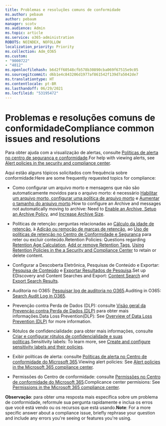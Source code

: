 ```yaml
---
title: Problemas e resoluções comuns de conformidade
ms.author: pebaum
author: pebaum
manager: scotv
ms.audience: Admin
ms.topic: article
ms.service: o365-administration
ROBOTS: NOINDEX, NOFOLLOW
localization_priority: Priority
ms.collection: Adm_O365
ms.custom:
- "9000722"
- "4812"
ms.openlocfilehash: b6d2ff60548cfb578b30890cba069f67515e9c05
ms.sourcegitcommit: d6b1e4c843206d1977af861542f139d7a5042de7
ms.translationtype: HT
ms.contentlocale: pt-BR
ms.lasthandoff: 06/29/2021
ms.locfileid: "53195472"
---
```

# <a name="compliance-common-issues-and-resolutions"></a><span data-ttu-id="71c87-102">Problemas e resoluções comuns de conformidade</span><span class="sxs-lookup"><span data-stu-id="71c87-102">Compliance common issues and resolutions</span></span>

<span data-ttu-id="71c87-103">Para obter ajuda com a visualização de alertas, consulte [Políticas de alerta no centro de segurança e conformidade](/microsoft-365/compliance/alert-policies).</span><span class="sxs-lookup"><span data-stu-id="71c87-103">For help with viewing alerts, see [Alert policies in the security and compliance center](/microsoft-365/compliance/alert-policies).</span></span>

<span data-ttu-id="71c87-104">Aqui estão alguns tópicos solicitados com frequência sobre conformidade:</span><span class="sxs-lookup"><span data-stu-id="71c87-104">Here are some frequently requested topics for compliance:</span></span>

- <span data-ttu-id="71c87-105">Como configurar um arquivo morto e mensagens que não são automaticamente movidos para o arquivo morto: é necessário [Habilitar um arquivo morto, configurar uma política de arquivo morto](/microsoft-365/compliance/set-up-an-archive-and-deletion-policy-for-mailboxes) e [Aumentar o tamanho do arquivo morto](/microsoft-365/compliance/enable-unlimited-archiving).</span><span class="sxs-lookup"><span data-stu-id="71c87-105">How to configure an Archive and messages not automatically moving to archive: Need to [Enable an Archive, Setup an Archive Policy](/microsoft-365/compliance/set-up-an-archive-and-deletion-policy-for-mailboxes), and [Increase Archive Size](/microsoft-365/compliance/enable-unlimited-archiving).</span></span>

- <span data-ttu-id="71c87-106">Políticas de retenção: perguntas relacionadas ao [Cálculo da idade de retenção](/exchange/security-and-compliance/messaging-records-management/retention-age), à [Adição ou remoção de marcas de retenção](/exchange/security-and-compliance/messaging-records-management/add-or-remove-retention-tags), ao [Uso de políticas de retenção no Centro de Conformidade e Segurança](/exchange/security-and-compliance/messaging-records-management/create-a-retention-policy) para reter ou excluir conteúdo.</span><span class="sxs-lookup"><span data-stu-id="71c87-106">Retention Policies: Questions regarding [Retention Age Calculation](/exchange/security-and-compliance/messaging-records-management/retention-age), [Add or remove Retention Tags](/exchange/security-and-compliance/messaging-records-management/add-or-remove-retention-tags), [Using Retention Policies in the a Security and Compliance Center](/exchange/security-and-compliance/messaging-records-management/create-a-retention-policy) to retain or delete content.</span></span>

- <span data-ttu-id="71c87-107">Configurar a Descoberta Eletrônica, Pesquisas de Conteúdo e Exportar: [Pesquisa de Conteúdo](/microsoft-365/compliance/content-search) e [Exportar Resultados de Pesquisa](/microsoft-365/compliance/export-search-results).</span><span class="sxs-lookup"><span data-stu-id="71c87-107">Set up EDiscovery and Content Searches and Export: [Content Search](/microsoft-365/compliance/content-search) and [Export Search Results](/microsoft-365/compliance/export-search-results).</span></span>

- <span data-ttu-id="71c87-108">Auditoria no O365: [Pesquisar log de auditoria no O365](/microsoft-365/compliance/search-the-audit-log-in-security-and-compliance).</span><span class="sxs-lookup"><span data-stu-id="71c87-108">Auditing in O365: [Search Audit Log in O365](/microsoft-365/compliance/search-the-audit-log-in-security-and-compliance).</span></span>

- <span data-ttu-id="71c87-109">Prevenção contra Perda de Dados (DLP): consulte [Visão geral da Prevenção contra Perda de Dados (DLP)](/microsoft-365/compliance/data-loss-prevention-policies) para obter mais informações.</span><span class="sxs-lookup"><span data-stu-id="71c87-109">Data Loss Prevention(DLP): See [Overview of Data Loss Prevention (DLP)](/microsoft-365/compliance/data-loss-prevention-policies) for more information.</span></span>
 
- <span data-ttu-id="71c87-110">Rótulos de confidencialidade: para obter mais informações, consulte [Criar e configurar rótulos de confidencialidade e suas políticas](/microsoft-365/compliance/create-sensitivity-labels).</span><span class="sxs-lookup"><span data-stu-id="71c87-110">Sensitivity labels: To learn more, see [Create and configure sensitivity labels and their policies](/microsoft-365/compliance/create-sensitivity-labels).</span></span>

- <span data-ttu-id="71c87-111">Exibir políticas de alerta: consulte [Políticas de alerta no Centro de conformidade do Microsoft 365](/microsoft-365/compliance/alert-policies).</span><span class="sxs-lookup"><span data-stu-id="71c87-111">Viewing alert policies: See [Alert policies in the Microsoft 365 compliance center](/microsoft-365/compliance/alert-policies).</span></span>

- <span data-ttu-id="71c87-112">Permissões do Centro de conformidade: consulte [Permissões no Centro de conformidade do Microsoft 365](/microsoft-365/compliance/microsoft-365-compliance-center-permissions).</span><span class="sxs-lookup"><span data-stu-id="71c87-112">Complicance center permisions: See [Permissions in the Microsoft 365 compliance center](/microsoft-365/compliance/microsoft-365-compliance-center-permissions).</span></span>

<span data-ttu-id="71c87-113">**Observação**: para obter uma resposta mais específica sobre um problema de conformidade, reformule sua pergunta rapidamente e inclua os erros que você está vendo ou os recursos que está usando.</span><span class="sxs-lookup"><span data-stu-id="71c87-113">**Note**: For a more specific answer about a compliance issue, briefly rephrase your question and include any errors you're seeing or features you're using.</span></span>
